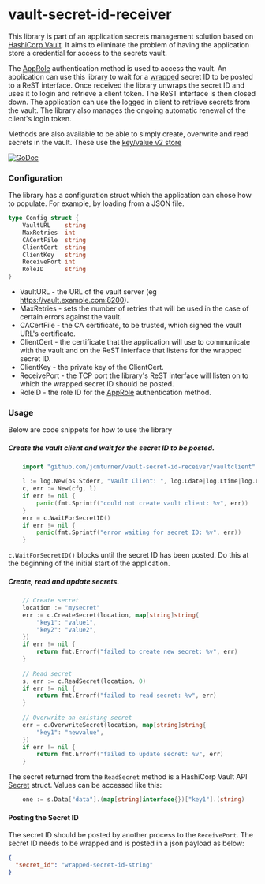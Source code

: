 # vault-secret-id-receiver

This library is part of an application secrets management solution based on [HashiCorp Vault](https://www.vaultproject.io/).
It aims to eliminate the problem of having the application store a credential for access to the secrets vault.

The [AppRole](https://www.vaultproject.io/docs/auth/approle.html) authentication method is used to access the vault.
An application can use this library to wait for a [wrapped](https://www.vaultproject.io/docs/concepts/response-wrapping.html) secret ID to be posted to a ReST interface.
Once received the library unwraps the secret ID and uses it to login and retrieve a client token.
The ReST interface is then closed down. The application can use the logged in client to retrieve secrets from the vault.
The library also manages the ongoing automatic renewal of the client's login token.

Methods are also available to be able to simply create, overwrite and read secrets in the vault.
These use the [key/value v2 store](https://www.vaultproject.io/api/secret/kv/kv-v2.html)

[![GoDoc](https://godoc.org/github.com/jcmturner/vault-secret-id-receiver/vaultclient?status.svg)](https://godoc.org/github.com/jcmturner/vault-secret-id-receiver/vaultclient)

### Configuration
The library has a configuration struct which the application can chose how to populate. For example, by loading from a JSON file.
```go
type Config struct {
	VaultURL    string
	MaxRetries  int
	CACertFile  string
	ClientCert  string
	ClientKey   string
	ReceivePort int
	RoleID      string
}
```
* VaultURL - the URL of the vault server (eg https://vault.example.com:8200).
* MaxRetries - sets the number of retries that will be used in the case of certain errors against the vault.
* CACertFile - the CA certificate, to be trusted, which signed the vault URL's certificate. 
* ClientCert - the certificate that the application will use to communicate with the vault and on the ReST interface that listens for the wrapped secret ID.
* ClientKey - the private key of the ClientCert.
* ReceivePort - the TCP port the library's ReST interface will listen on to which the wrapped secret ID should be posted.
* RoleID - the role ID for the [AppRole](https://www.vaultproject.io/docs/auth/approle.html) authentication method.

### Usage
Below are code snippets for how to use the library

##### Create the vault client and wait for the secret ID to be posted.
```go
    import "github.com/jcmturner/vault-secret-id-receiver/vaultclient"

    l := log.New(os.Stderr, "Vault Client: ", log.Ldate|log.Ltime|log.Lshortfile)
    c, err := New(cfg, l)
    if err != nil {
    	panic(fmt.Sprintf("could not create vault client: %v", err))
    }
    err = c.WaitForSecretID()
    if err != nil {
    	panic(fmt.Sprintf("error waiting for secret ID: %v", err))
    }
```
``c.WaitForSecretID()`` blocks until the secret ID has been posted.
Do this at the beginning of the initial start of the application.

##### Create, read and update secrets.
```go
    // Create secret
    location := "mysecret"
	err := c.CreateSecret(location, map[string]string{
		"key1": "value1",
		"key2": "value2",
	})
	if err != nil {
	    return fmt.Errorf("failed to create new secret: %v", err)
	}
	
	// Read secret
	s, err := c.ReadSecret(location, 0)
	if err != nil {
		return fmt.Errorf("failed to read secret: %v", err)
	}
	
	// Overwrite an existing secret
	err = c.OverwriteSecret(location, map[string]string{
		"key1": "newvalue",
	})
	if err != nil {
		return fmt.Errorf("failed to update secret: %v", err)
	}
```
The secret returned from the ``ReadSecret`` method is a HashiCorp Vault API [Secret](https://godoc.org/github.com/hashicorp/vault/api#Secret) struct.
Values can be accessed like this:
```go
	one := s.Data["data"].(map[string]interface{})["key1"].(string)
```

#### Posting the Secret ID
The secret ID should be posted by another process to the ``ReceivePort``.
The secret ID needs to be wrapped and is posted in a json payload as below: 
```json
{
  "secret_id": "wrapped-secret-id-string"
}
```